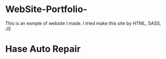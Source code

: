 # WebSite-Portfolio-
This is an exmple of website I made.
I tried make this site by HTML, SASS, JS

# Hase Auto Repair


